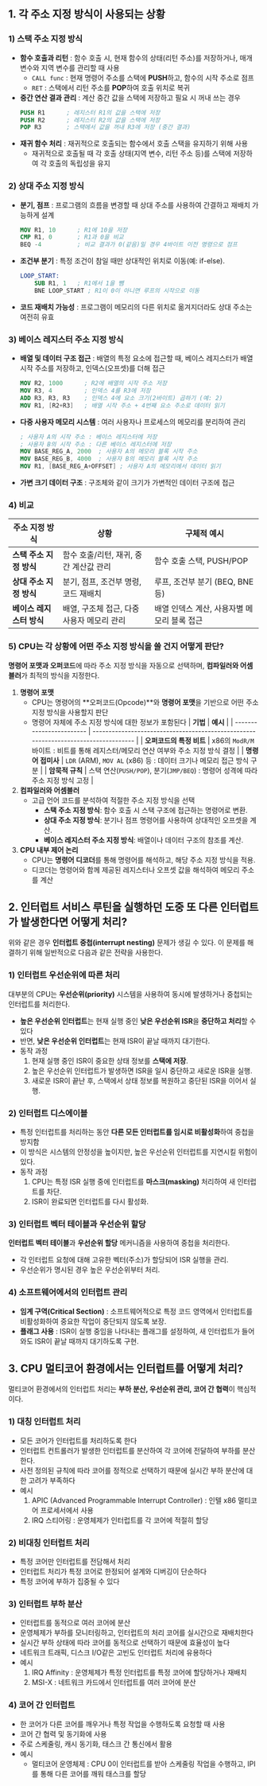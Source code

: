 ## 1. 각 주소 지정 방식이 사용되는 상황

### 1) 스택 주소 지정 방식

- **함수 호출과 리턴** : 함수 호출 시, 현재 함수의 상태(리턴 주소)를 저장하거나, 매개변수와 지역 변수를 관리할 때 사용
  - `CALL func` : 현재 명령어 주소를 스택에 **PUSH**하고, 함수의 시작 주소로 점프
  - `RET` : 스택에서 리턴 주소를 **POP**하여 호출 위치로 복귀
- **중간 연산 결과 관리** : 계산 중간 값을 스택에 저장하고 필요 시 꺼내 쓰는 경우
  ```nasm
  PUSH R1      ; 레지스터 R1의 값을 스택에 저장
  PUSH R2      ; 레지스터 R2의 값을 스택에 저장
  POP R3       ; 스택에서 값을 꺼내 R3에 저장 (중간 결과)
  ```
- **재귀 함수 처리** : 재귀적으로 호출되는 함수에서 호출 스택을 유지하기 위해 사용
  - 재귀적으로 호출될 때 각 호출 상태(지역 변수, 리턴 주소 등)를 스택에 저장하여 각 호출의 독립성을 유지

### 2) 상대 주소 지정 방식

- **분기, 점프** : 프로그램의 흐름을 변경할 때 상대 주소를 사용하여 간결하고 재배치 가능하게 설계
  ```nasm
  MOV R1, 10      ; R1에 10을 저장
  CMP R1, 0       ; R1과 0을 비교
  BEQ -4          ; 비교 결과가 0(같음)일 경우 4바이트 이전 명령으로 점프
  ```
- **조건부 분기** : 특정 조건이 참일 때만 상대적인 위치로 이동(예: if-else).
  ```nasm
  LOOP_START:
      SUB R1, 1   ; R1에서 1을 뺌
      BNE LOOP_START ; R1이 0이 아니면 루프의 시작으로 이동
  ```
- **코드 재배치 가능성** : 프로그램이 메모리의 다른 위치로 옮겨지더라도 상대 주소는 여전히 유효

### 3) 베이스 레지스터 주소 지정 방식

- **배열 및 데이터 구조 접근** : 배열의 특정 요소에 접근할 때, 베이스 레지스터가 배열 시작 주소를 저장하고, 인덱스(오프셋)를 더해 접근
  ```nasm
  MOV R2, 1000      ; R2에 배열의 시작 주소 저장
  MOV R3, 4         ; 인덱스 4를 R3에 저장
  ADD R3, R3, R3    ; 인덱스 4에 요소 크기(2바이트) 곱하기 (예: 2)
  MOV R1, [R2+R3]   ; 배열 시작 주소 + 4번째 요소 주소로 데이터 읽기
  ```
- **다중 사용자 메모리 시스템** : 여러 사용자나 프로세스의 메모리를 분리하여 관리
  ```nasm
  ; 사용자 A의 시작 주소 : 베이스 레지스터에 저장
  ; 사용자 B의 시작 주소 : 다른 베이스 레지스터에 저장
  MOV BASE_REG_A, 2000  ; 사용자 A의 메모리 블록 시작 주소
  MOV BASE_REG_B, 4000  ; 사용자 B의 메모리 블록 시작 주소
  MOV R1, [BASE_REG_A+OFFSET] ; 사용자 A의 메모리에서 데이터 읽기
  ```
- **가변 크기 데이터 구조** : 구조체와 같이 크기가 가변적인 데이터 구조에 접근

### 4) 비교

| **주소 지정 방식**       | **상황**                                   | **구체적 예시**                             |
| ------------------------ | ------------------------------------------ | ------------------------------------------- |
| **스택 주소 지정 방식**  | 함수 호출/리턴, 재귀, 중간 계산값 관리     | 함수 호출 스택, PUSH/POP                    |
| **상대 주소 지정 방식**  | 분기, 점프, 조건부 명령, 코드 재배치       | 루프, 조건부 분기 (BEQ, BNE 등)             |
| **베이스 레지스터 방식** | 배열, 구조체 접근, 다중 사용자 메모리 관리 | 배열 인덱스 계산, 사용자별 메모리 블록 접근 |

### 5) CPU는 각 상황에 어떤 주소 지정 방식을 쓸 건지 어떻게 판단?

**명령어 포맷과 오퍼코드**에 따라 주소 지정 방식을 자동으로 선택하며, **컴파일러와 어셈블러**가 최적의 방식을 지정한다.

1. **명령어 포맷**
   - CPU는 명령어의 **오퍼코드(Opcode)**와 **명령어 포맷**을 기반으로 어떤 주소 지정 방식을 사용할지 판단
   - 명령어 자체에 주소 지정 방식에 대한 정보가 포함된다
     | **기법**                 | **예시**                                                                            |
     | ------------------------ | ----------------------------------------------------------------------------------- |
     | **오퍼코드의 특정 비트** | x86의 `ModR/M` 바이트 : 비트를 통해 레지스터/메모리 연산 여부와 주소 지정 방식 결정 |
     | **명령어 접미사**        | `LDR` (ARM), `MOV AL` (x86) 등 : 데이터 크기나 메모리 접근 방식 구분                |
     | **암묵적 규칙**          | 스택 연산(`PUSH/POP`), 분기(`JMP/BEQ`) : 명령어 성격에 따라 주소 지정 방식 고정     |
2. **컴파일러와 어셈블러**
   - 고급 언어 코드를 분석하여 적절한 주소 지정 방식을 선택
     - **스택 주소 지정 방식**: 함수 호출 시 스택 구조에 접근하는 명령어로 변환.
     - **상대 주소 지정 방식**: 분기나 점프 명령어를 사용하여 상대적인 오프셋을 계산.
     - **베이스 레지스터 주소 지정 방식**: 배열이나 데이터 구조의 참조를 계산.
3. **CPU 내부 제어 논리**
   - CPU는 **명령어 디코더**를 통해 명령어를 해석하고, 해당 주소 지정 방식을 적용.
   - 디코더는 명령어와 함께 제공된 레지스터나 오프셋 값을 해석하여 메모리 주소를 계산

## 2. 인터럽트 서비스 루틴을 실행하던 도중 또 다른 인터럽트가 발생한다면 어떻게 처리?

위와 같은 경우 **인터럽트 중첩(interrupt nesting)** 문제가 생길 수 있다. 이 문제를 해결하기 위해 일반적으로 다음과 같은 전략을 사용한다.

### 1) 인터럽트 우선순위에 따른 처리

대부분의 CPU는 **우선순위(priority)** 시스템을 사용하여 동시에 발생하거나 중첩되는 인터럽트를 처리한다.

- **높은 우선순위 인터럽트**는 현재 실행 중인 **낮은 우선순위 ISR**을 **중단하고 처리**할 수 있다
- 반면, **낮은 우선순위 인터럽트**는 현재 ISR이 끝날 때까지 대기한다.
- 동작 과정
  1. 현재 실행 중인 ISR이 중요한 상태 정보를 **스택에 저장**.
  2. 높은 우선순위 인터럽트가 발생하면 ISR을 일시 중단하고 새로운 ISR을 실행.
  3. 새로운 ISR이 끝난 후, 스택에서 상태 정보를 복원하고 중단된 ISR을 이어서 실행.

### 2) 인터럽트 디스에이블

- 특정 인터럽트를 처리하는 동안 **다른 모든 인터럽트를 임시로 비활성화**하여 중첩을 방지함
- 이 방식은 시스템의 안정성을 높이지만, 높은 우선순위 인터럽트를 지연시킬 위험이 있다.
- 동작 과정
  1. CPU는 특정 ISR 실행 중에 인터럽트를 **마스크(masking)** 처리하여 새 인터럽트를 차단.
  2. ISR이 완료되면 인터럽트를 다시 활성화.

### 3) 인터럽트 벡터 테이블과 우선순위 할당

**인터럽트 벡터 테이블**과 **우선순위 할당** 메커니즘을 사용하여 중첩을 처리한다.

- 각 인터럽트 요청에 대해 고유한 벡터(주소)가 할당되어 ISR 실행을 관리.
- 우선순위가 명시된 경우 높은 우선순위부터 처리.

### 4) 소프트웨어에서의 인터럽트 관리

- **임계 구역(Critical Section)** : 소프트웨어적으로 특정 코드 영역에서 인터럽트를 비활성화하여 중요한 작업이 중단되지 않도록 보장.
- **플래그 사용** : ISR이 실행 중임을 나타내는 플래그를 설정하여, 새 인터럽트가 들어와도 ISR이 끝날 때까지 대기하도록 구현.

## 3. CPU 멀티코어 환경에서는 인터럽트를 어떻게 처리?

멀티코어 환경에서의 인터럽트 처리는 **부하 분산, 우선순위 관리, 코어 간 협력**이 핵심적이다.

### 1) 대칭 인터럽트 처리

- 모든 코어가 인터럽트를 처리하도록 한다
- 인터럽트 컨트롤러가 발생한 인터럽트를 분산하여 각 코어에 전달하여 부하를 분산한다.
- 사전 정의된 규칙에 따라 코어를 정적으로 선택하기 때문에 실시간 부하 분산에 대한 고려가 부족하다
- 예시
  1. APIC (Advanced Programmable Interrupt Controller) : 인텔 x86 멀티코어 프로세서에서 사용
  2. IRQ 스티어링 : 운영체제가 인터럽트를 각 코어에 적절히 할당

### 2) 비대칭 인터럽트 처리

- 특정 코어만 인터럽트를 전담해서 처리
- 인터럽트 처리가 특정 코어로 한정되어 설계와 디버깅이 단순하다
- 특정 코어에 부하가 집중될 수 있다

### 3) 인터럽트 부하 분산

- 인터럽트를 동적으로 여러 코어에 분산
- 운영체제가 부하를 모니터링하고, 인터럽트의 처리 코어를 실시간으로 재배치한다
- 실시간 부하 상태에 따라 코어를 동적으로 선택하기 때문에 효율성이 높다
- 네트워크 트래픽, 디스크 I/O같은 고빈도 인터럽트 처리에 유용하다
- 예시
  1. IRQ Affinity : 운영체제가 특정 인터럽트를 특정 코어에 할당하거나 재배치
  2. MSI-X : 네트워크 카드에서 인터럽트를 여러 코어에 분산

### 4) 코어 간 인터럽트

- 한 코어가 다른 코어를 깨우거나 특정 작업을 수행하도록 요청할 때 사용
- 코어 간 협력 및 동기화에 사용
- 주로 스케줄링, 캐시 동기화, 태스크 간 통신에서 활용
- 예시
  - 멀티코어 운영체제 : CPU 0이 인터럽트를 받아 스케줄링 작업을 수행하고, IPI를 통해 다른 코어를 깨워 태스크를 할당
